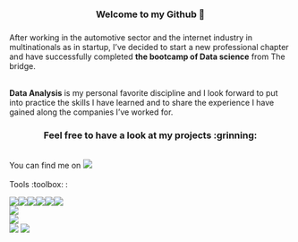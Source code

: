 <div align="center">
<h3>Welcome to my Github 👋<h3>
</div>

After working in the automotive sector and the internet industry in multinationals as in startup, I’ve decided to start a new professional chapter and have successfully completed **the bootcamp of Data science** from The bridge.  
<br>

**Data Analysis** is my personal favorite discipline and I look forward to put into practice the skills I have learned and to share the experience I have gained along the companies I’ve worked for.  

<div align="center">  
<h3>Feel free to have a look at my projects :grinning:</h3>  
</div>   
<br>  
You can find me on  <a href="https://www.linkedin.com/in/laurent-jacquet-61b513102"><img src="https://img.shields.io/badge/-LinkedIn-0A66C2?logo=linkedin"></a> 
<br>  
<br>  
Tools :toolbox: :  
  
<img src="https://img.shields.io/badge/Python-3776AB?style=for-the-badge&logo=python&logoColor=white"><img src="https://img.shields.io/badge/numpy-013243?style=for-the-badge&logo=numpy"><img src="https://img.shields.io/badge/pandas-150458?style=for-the-badge&logo=pandas"><img src="https://img.shields.io/badge/plotly-3F4F75?style=for-the-badge&logo=plotly"><img src="https://img.shields.io/badge/scikit%20learn-F7931E?style=for-the-badge&logo=scikit-learn"><img src="https://img.shields.io/badge/PyCharm-000000?style=for-the-badge&logo=pycharm&logoColor=white">  
<img src="https://img.shields.io/badge/PowerBI-F2C811?style=for-the-badge&logo=powerbi&logoColor=white">   
<img src="https://img.shields.io/badge/SQLite-003B57?style=for-the-badge&logo=sqlite">   
<img src="https://img.shields.io/badge/GitHub-100000?style=for-the-badge&logo=github&logoColor=white"> <img src="https://img.shields.io/badge/Git-F05032?style=for-the-badge&logo=git&logoColor=white">  
